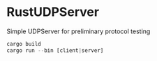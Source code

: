 # RustUDPServer

Simple UDPServer for preliminary protocol testing

```Rust
cargo build
cargo run --bin [client|server]
```
